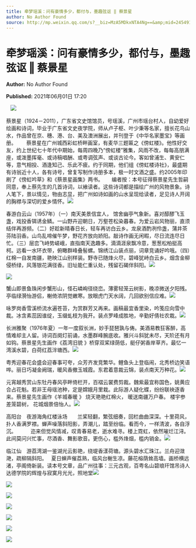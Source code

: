 ```yaml
---
title: 牵梦瑶溪：问有豪情多少，都付与，墨趣弦讴 ‖ 蔡景星
author: No Author Found
source: http://mp.weixin.qq.com/s?__biz=MzA5MDkxNTA4Ng==&amp;mid=2454911093&amp;idx=1&amp;sn=a725f371e08f919556c6c7e4bdc5012f&amp;chksm=87a23014b0d5b902a6c818d718fdaf0d43aa3f1f768fe6584e9dff27d8d5233546f908b8ee7e&poc_token=HJ_Do2ejHyO-wNZGG8Q1S8FdPgy1YBBEob-nUEme
---
```


# 牵梦瑶溪：问有豪情多少，都付与，墨趣弦讴 ‖ 蔡景星

**Author:** No Author Found

**Published:** 2021年06月01日 17:20

   ![](https://mmbiz.qpic.cn/mmbiz_jpg/PJWG74pLsMayvR1AyLpp1OwsWXJhmAMu6hEnyJ4hyVxh2jeFxNGwngJfdXCj1cuXFPwvvJjPH1NhDydQF15CRA/640?wx_fmt=jpeg)

蔡景星（1924－2011），广东省文史馆馆员，号瑶溪，广州市瑶台村人，自幼爱好绘画和诗词，毕业于广东省文史夜学院，师从卢子枢、叶少秉等名家，擅长花鸟山水，作品曾在京、穗、港、台、美及澳洲展出，并刊登于《中华名家墨宝》等画册。       蔡景星在广州城西彩虹桥畔画室，有麦华三题匾之《傍虹楼》。他性好交友，约上世纪七十年代中期始，每周四晚乃“傍虹楼”雅集，风雨不改，每每高朋满座，或泼墨挥毫、或诗稿唱酬、或粤调弦声、或谈古论今。客如曾浦生、黄安仁等，意气相投、酒逢知己、乐此不疲。约于同期，他们组《傍虹楼诗社》，最盛期有诗翁近十人，各有诗号，曾复写制作诗册多本，极一时文酒之盛。约2005年印刷了《傍虹吟草》和《蔡景星画集》两书。      编者按：本号征得蔡景星先生哲嗣同意，奉上蔡先生的几首诗词，以飨读者。这些诗词都是描绘广州的风物景象。诗人笔下，景以情见，物由志显，把广州如诗如画的山水呈现给读者，足见诗人开阔的胸襟与深切的爱乡情怀。![](https://mmbiz.qpic.cn/mmbiz_jpg/PJWG74pLsMYmciaNJymXf9AUVQSxqiaX9fYKT93ZGn3v6EhHqOMTOdrCyZz5KDohPyJoksW4xH5mJz4KibX6kT4HA/640)

春游白云山（1957年）（一）南天美景信宜人， 馆舍幽亭气象新。喜对醇醪飞玉盏，戏投香铒诱金鳞。一山野卉迎朝日，万壑苍松染暮春。为爱云岩风物丽，直须结伴再游频。（二）好趁新晴春日长，轻车再访白云乡。龙泉酒酌冽伶盏，蒲井茶芬陆羽香。山鸟乱啼催午梦，野花齐放向娇阳。敲诗作画无闲暇，尽日流连尽日忙。（三）层峦飞峙势嵯峨，直指南天逸趣多。滴滴涯泉飘冷意，葱葱松柏挺高柯。远看一水环衣带，俯瞰群峰叠髻螺。锦绣江山装点丽，词章竞诵好吟哦。（四）红棉一自发南疆，艳映江山别样装。野寺已随烽火尽，碧峰犹峙白云乡。烟含金柳侵桥绿，风落银花满径香。旧址能仁重认处，残留石碣伴斜阳。![](https://mmbiz.qpic.cn/mmbiz_jpg/PJWG74pLsMYmciaNJymXf9AUVQSxqiaX9fhsUZMBb9eBgckRcciaab88E9lexKIibngXw63XD0lIGe5ZnibPYxKtAJg/640)

![](https://mmbiz.qpic.cn/mmbiz_png/bL2iaicTYdZn7ic1aDxicSrLWl7PHMPPrPpnxljvPOWpeLOYBRsgbDe16k8NrVwTIhzGzX8nAq3wUjeKRVNRN55deQ/640?wx_fmt=png)

蟹山即景鱼珠闲步蟹形山，怪石嶙峋径绕峦。薄雾轻笼云树影，晚凉微送夕阳残。亭临绿漪怡游侣，榭倚浓阴觉嫩寒。放眼虎门天水阔，几回欲别信应难。![](https://mmbiz.qpic.cn/mmbiz_jpg/PJWG74pLsMYmciaNJymXf9AUVQSxqiaX9fMqULa4nELN2bvrCnp39oAzdtqODoKVXicSgsBn3cAJXZSApvjkJUbGA/640)

咏罗岗香雪溪桥流水遍苍苔，为赏群芳又再来。画稿最宜香里染，吟笺应向雪中裁。冰含素蕊因谁绽，玉缀虬枝为我开。装点罗峰成胜地，辛勤好倩社农栽。![](https://mmbiz.qpic.cn/mmbiz_png/bL2iaicTYdZn7ic1aDxicSrLWl7PHMPPrPpnxljvPOWpeLOYBRsgbDe16k8NrVwTIhzGzX8nAq3wUjeKRVNRN55deQ/640?wx_fmt=png)

长洲雅聚（1976年夏）一年一度叙长洲，妙手琵琶孰与俦。美酒易教狂客醉，高情难却主人留。诗词百阕灯前诵，水墨群峰腕底收。雅兴斗斜犹未尽，天阶还有月如钩。蔡景星先生画作《荔湾旧貌 》桥穿双桨绿荫低，艇仔粥香岸草齐。最忆一湾溪水碧，白荷红荔泮塘西。![](https://mmbiz.qpic.cn/mmbiz_png/bL2iaicTYdZn7ic1aDxicSrLWl7PHMPPrPpnxljvPOWpeLOYBRsgbDe16k8NrVwTIhzGzX8nAq3wUjeKRVNRN55deQ/640?wx_fmt=png)

粤秀迎春花会盛会迎春事可夸，众芳齐发竞繁华。鲤鱼头上登临闹，北秀桥边笑语哗。丽日巧凝金阙瑞，暖风香撤玉城霞。东君着意裁云锦，装点南天万种花。![](https://mmbiz.qpic.cn/mmbiz_png/bL2iaicTYdZn7ic1aDxicSrLWl7PHMPPrPpnxljvPOWpeLOYBRsgbDe16k8NrVwTIhzGzX8nAq3wUjeKRVNRN55deQ/640?wx_fmt=png)

元宵越秀赏山东牡丹春风亭畔倚栏开，百褶云裳费剪裁。魏紫最宜称国色，姚黄应合占花魁。若非王母瑶池种，定是嫦娥月里栽。此际游人疑化蝶，纷纷联袂逐香来。蔡景星先生画作《羊城春暖 》 烧天艳艳红棉火， 暖送南疆万户春。 楼宇参差笼碧树， 花城烟景倍怡人。![](https://mmbiz.qpic.cn/mmbiz_jpg/PJWG74pLsMYmciaNJymXf9AUVQSxqiaX9fQ2uUVuRZ9Rqh3cSR7L059zZ7zOvz0LDXFXB4zN6Qnlicl60bIwt4TIQ/640)

高阳台　夜游海角红楼泳场       兰桨轻翻，繁弦细奏，回栏曲曲深深。十里荷风，扑人香满罗襟。蝉声噪落斜阳影，弄潮儿，踏至纷临。看而今，一样清波，各自浮沉。          迩来但觉风情减，叹青春易老，逝水难寻。楼上霓虹，依然璀烂江浔。此间莫问兴忙事，尽酒香、舞影歌音。更伤心，槛外烽烟，槛内销金。![](https://mmbiz.qpic.cn/mmbiz_png/bL2iaicTYdZn7ic1aDxicSrLWl7PHMPPrPpnxljvPOWpeLOYBRsgbDe16k8NrVwTIhzGzX8nAq3wUjeKRVNRN55deQ/640?wx_fmt=png)

临江仙　游荔湾湖一鉴湖光云影艳，绕堤香漾荷塘。源头碧水汇珠江。兰舟迎潋滟，疏柳隔斜阳。   夏日蝉声催荔熟，临风台榭生凉。藤花榕荫耸高墙。画桥横远渚，亭阁倚新装。读本号文章，品广州往事：三元古观，百粤名山碧琅玕馆吊诗人达德学院的辉煌与寂寞月光光，照地堂![](https://mmbiz.qpic.cn/mmbiz_png/bL2iaicTYdZn7ic1aDxicSrLWl7PHMPPrPpnxljvPOWpeLOYBRsgbDe16k8NrVwTIhzGzX8nAq3wUjeKRVNRN55deQ/640?wx_fmt=png)

![](https://mmbiz.qpic.cn/mmbiz_jpg/PJWG74pLsMYmciaNJymXf9AUVQSxqiaX9fiaw53iauMfIwp09OYt8LPVVcCSicicsSpCGS5kIt0ejkfyT99xKKoCY8Jg/640)

![](https://mmbiz.qpic.cn/mmbiz_png/bL2iaicTYdZn7ic1aDxicSrLWl7PHMPPrPpnxljvPOWpeLOYBRsgbDe16k8NrVwTIhzGzX8nAq3wUjeKRVNRN55deQ/640?wx_fmt=png)

![](https://mmbiz.qpic.cn/mmbiz_png/bL2iaicTYdZn7ic1aDxicSrLWl7PHMPPrPpnxljvPOWpeLOYBRsgbDe16k8NrVwTIhzGzX8nAq3wUjeKRVNRN55deQ/640?wx_fmt=png)

![](https://mmbiz.qpic.cn/mmbiz_gif/PJWG74pLsMayvR1AyLpp1OwsWXJhmAMusfs1pQabdPdhBk4997RJ6orCd8NJIkE6QtgAQLO9aEydzZrVqqk7ew/640?wx_fmt=gif)

![](https://mmbiz.qpic.cn/mmbiz_gif/PJWG74pLsMY4kze1RswORlwIruFfBicEYeomLV8Tjs3AO8zO5OIk2usXQ2wZOicfrAxou4MXF2OLDPUcfQiafn3SA/640?wx_fmt=gif)

![](https://mmbiz.qpic.cn/mmbiz_png/PJWG74pLsMbxzxSWsbSxWa401icEeDUWiawxAxbdgTq3LmtribGicfmgEgabFONInhdrQRwY9Y4pmxRGlAoaQAaMDA/640?wx_fmt=png)



